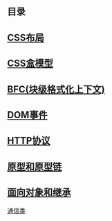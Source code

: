 目录
--

[CSS布局](CSS/interview：layout1.html)
---
[CSS盒模型](CSS/CSS盒模型.md)
---
[BFC(块级格式化上下文)](CSS/BFC.md)
---
[DOM事件](DOM/DOM事件.md)
---
[HTTP协议](HTTP/HTTP协议.md)
---
[原型和原型链](JavaScript/原型和原型链.md)
---
[面向对象和继承](JavaScript/面向对象和继承.md)
--
[通信类](通信类/浏览器与服务器之间的通讯.md)
